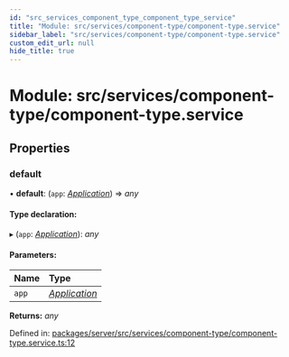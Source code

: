 ```yaml
---
id: "src_services_component_type_component_type_service"
title: "Module: src/services/component-type/component-type.service"
sidebar_label: "src/services/component-type/component-type.service"
custom_edit_url: null
hide_title: true
---
```


# Module: src/services/component-type/component-type.service

## Properties

### default

• **default**: (`app`: [*Application*](src_declarations.md#application)) => *any*

#### Type declaration:

▸ (`app`: [*Application*](src_declarations.md#application)): *any*

#### Parameters:

Name | Type |
:------ | :------ |
`app` | [*Application*](src_declarations.md#application) |

**Returns:** *any*

Defined in: [packages/server/src/services/component-type/component-type.service.ts:12](https://github.com/xr3ngine/xr3ngine/blob/7650c2bea/packages/server/src/services/component-type/component-type.service.ts#L12)
